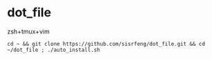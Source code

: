 # dot_file
zsh+tmux+vim

`cd ~ && git clone https://github.com/sisrfeng/dot_file.git && cd ~/dot_file ; ./auto_install.sh`
